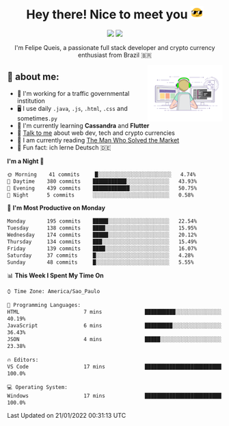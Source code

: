 
<h1 align="center">Hey there! Nice to meet you <img src="assets/sunglasses.gif" width="30"/></h1>

<p align="center">
  <a href="https://www.linkedin.com/in/fqueis"><img src="https://img.shields.io/badge/-LinkedIn-blue?style=flat&logo=Linkedin&logoColor=white" /></a>
  <a href="mailto:fqueis@gmail.com"><img src="https://img.shields.io/badge/-Gmail-c14438?style=flat&logo=Gmail&logoColor=white" /></a>
</p>

<p align="center">I'm Felipe Queis, a passionate full stack developer and crypto currency enthusiast from Brazil 🇧🇷</p>

<img width="35%" align="right" alt="fqueis" src="assets/profile.gif" /></p>

## 🤵 about me:

- 🏢 I'm working for a traffic governmental institution
- 🖥️ I use daily `.java`, `.js`, `.html`, `.css` and sometimes`.py`
- 🌱 I'm currently learning **Cassandra** and **Flutter**
- 💬 [Talk to me](https://github.com/fqueis/fqueis/discussions) about web dev, tech and crypto currencies
- 📖 I am currently reading [The Man Who Solved the Market](https://amzn.com/073521798X)
- 💭 Fun fact: ich lerne Deutsch 🇩🇪

<!--START_SECTION:waka-->
**I'm a Night 🦉** 

```text
🌞 Morning    41 commits     █░░░░░░░░░░░░░░░░░░░░░░░░   4.74% 
🌆 Daytime    380 commits    ███████████░░░░░░░░░░░░░░   43.93% 
🌃 Evening    439 commits    ████████████░░░░░░░░░░░░░   50.75% 
🌙 Night      5 commits      ░░░░░░░░░░░░░░░░░░░░░░░░░   0.58%

```
📅 **I'm Most Productive on Monday** 

```text
Monday       195 commits    █████░░░░░░░░░░░░░░░░░░░░   22.54% 
Tuesday      138 commits    ████░░░░░░░░░░░░░░░░░░░░░   15.95% 
Wednesday    174 commits    █████░░░░░░░░░░░░░░░░░░░░   20.12% 
Thursday     134 commits    ███░░░░░░░░░░░░░░░░░░░░░░   15.49% 
Friday       139 commits    ████░░░░░░░░░░░░░░░░░░░░░   16.07% 
Saturday     37 commits     █░░░░░░░░░░░░░░░░░░░░░░░░   4.28% 
Sunday       48 commits     █░░░░░░░░░░░░░░░░░░░░░░░░   5.55%

```


📊 **This Week I Spent My Time On** 

```text
⌚︎ Time Zone: America/Sao_Paulo

💬 Programming Languages: 
HTML                     7 mins              ██████████░░░░░░░░░░░░░░░   40.19% 
JavaScript               6 mins              █████████░░░░░░░░░░░░░░░░   36.43% 
JSON                     4 mins              █████░░░░░░░░░░░░░░░░░░░░   23.38%

🔥 Editors: 
VS Code                  17 mins             █████████████████████████   100.0%

💻 Operating System: 
Windows                  17 mins             █████████████████████████   100.0%

```


 Last Updated on 21/01/2022 00:31:13 UTC
<!--END_SECTION:waka-->
